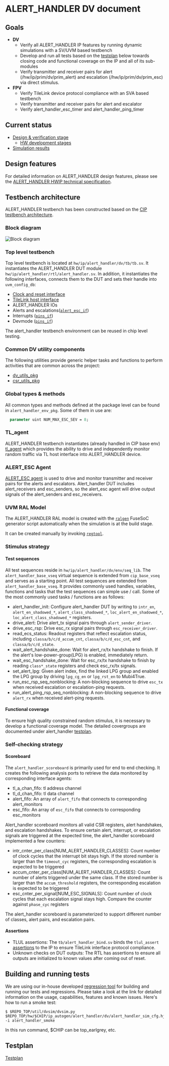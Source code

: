 # ALERT_HANDLER DV document

## Goals
* **DV**
  * Verify all ALERT_HANDLER IP features by running dynamic simulations with a SV/UVM based testbench
  * Develop and run all tests based on the [testplan](#testplan) below towards closing code and functional coverage on the IP and all of its sub-modules
  * Verify transmitter and receiver pairs for alert (/hw/ip/prim/dv/prim_alert) and escalation (/hw/ip/prim/dv/prim_esc) via direct stimulus.
* **FPV**
  * Verify TileLink device protocol compliance with an SVA based testbench
  * Verify transmitter and receiver pairs for alert and escalator
  * Verify alert_handler_esc_timer and alert_handler_ping_timer

## Current status
* [Design & verification stage](../../../README.md)
  * [HW development stages](../../../../../doc/project_governance/development_stages.md)
* [Simulation results](https://reports.opentitan.org/integrated/hw/top_earlgrey/ip_autogen/alert_handler/dv/latest/report.html)

## Design features
For detailed information on ALERT_HANDLER design features, please see the [ALERT_HANDLER HWIP technical specification](../README.md).

## Testbench architecture
ALERT_HANDLER testbench has been constructed based on the [CIP testbench architecture](../../../../dv/sv/cip_lib/README.md).

### Block diagram
![Block diagram](./doc/tb.svg)

### Top level testbench
Top level testbench is located at `hw/ip/alert_handler/dv/tb/tb.sv`. It instantiates the ALERT_HANDLER DUT module `hw/ip/alert_handler/rtl/alert_handler.sv`.
In addition, it instantiates the following interfaces, connects them to the DUT and sets their handle into `uvm_config_db`:
* [Clock and reset interface](../../../../dv/sv/common_ifs/README.md)
* [TileLink host interface](../../../../dv/sv/tl_agent/README.md)
* ALERT_HANDLER IOs
* Alerts and escalations([`alert_esc_if`](../../../../dv/sv/alert_esc_agent/README.md))
* Interrupts ([`pins_if`](../../../../dv/sv/common_ifs/README.md#pins_if))
* Devmode ([`pins_if`](../../../../dv/sv/common_ifs/README.md#pins_if))

The alert_handler testbench environment can be reused in chip level testing.

### Common DV utility components
The following utilities provide generic helper tasks and functions to perform activities that are common across the project:
* [dv_utils_pkg](../../../../dv/sv/dv_utils/README.md)
* [csr_utils_pkg](../../../../dv/sv/csr_utils/README.md)

### Global types & methods
All common types and methods defined at the package level can be found in
`alert_handler_env_pkg`. Some of them in use are:
```systemverilog
  parameter uint NUM_MAX_ESC_SEV = 8;
```

### TL_agent
ALERT_HANDLER testbench instantiates (already handled in CIP base env) [tl_agent](../../../../dv/sv/tl_agent/README.md)
which provides the ability to drive and independently monitor random traffic via
TL host interface into ALERT_HANDLER device.

### ALERT_ESC Agent
[ALERT_ESC agent](../../../../dv/sv/alert_esc_agent/README.md) is used to drive and monitor transmitter and receiver pairs for the alerts and escalators.
Alert_handler DUT includes alert_receivers and esc_senders, so the alert_esc agent will drive output signals of the alert_senders and esc_receivers.

### UVM RAL Model
The ALERT_HANDLER RAL model is created with the [`ralgen`](../../../../dv/tools/ralgen/README.md) FuseSoC generator script automatically when the simulation is at the build stage.

It can be created manually by invoking [`regtool`](../../../../../util/reggen/doc/setup_and_use.md).

### Stimulus strategy
#### Test sequences
All test sequences reside in `hw/ip/alert_handler/dv/env/seq_lib`.
The `alert_handler_base_vseq` virtual sequence is extended from `cip_base_vseq` and serves as a starting point.
All test sequences are extended from `alert_handler_base_vseq`.
It provides commonly used handles, variables, functions and tasks that the test sequences can simple use / call.
Some of the most commonly used tasks / functions are as follows:
* alert_handler_init: Configure alert_handler DUT by writing to `intr_en`, `alert_en_shadowed_*`, `alert_class_shadowed_*`, `loc_alert_en_shadowed_*`, `loc_alert_class_shadowed_*` registers.
* drive_alert: Drive alert_tx signal pairs through `alert_sender_driver`.
* drive_esc_rsp: Drive esc_rx signal pairs through `esc_receiver_driver`.
* read_ecs_status: Readout registers that reflect escalation status, including `classa/b/c/d_accum_cnt`, `classa/b/c/d_esc_cnt`, and `classa/b/c/d_state`.
* wait_alert_handshake_done: Wait for alert_rx/tx handshake to finish. If the alert's low-power-group(LPG) is enabled, immediately return.
* wait_esc_handshake_done: Wait for esc_rx/tx handshake to finish by reading `class*_state` registers and check esc_rx/tx signals.
* set_alert_lpg: Given alert index, find the linked LPG group and enabled the LPG group by driving `lpg_cg_en` or `lpg_rst_en` to Mubi4True.
* run_esc_rsp_seq_nonblocking: A non-blocking sequence to drive `esc_tx` when received escalation or escalation-ping requests.
* run_alert_ping_rsp_seq_nonblocking: A non-blocking sequence to drive `alert_rx` when received alert-ping requests.

#### Functional coverage
To ensure high quality constrained random stimulus, it is necessary to develop a functional coverage model.
The detailed covergroups are documented under alert_handler [testplan](#testplan).

### Self-checking strategy
#### Scoreboard
The `alert_handler_scoreboard` is primarily used for end to end checking.
It creates the following analysis ports to retrieve the data monitored by corresponding interface agents:
* tl_a_chan_fifo: tl address channel
* tl_d_chan_fifo: tl data channel
* alert_fifo:     An array of `alert_fifo` that connects to corresponding alert_monitors
* esc_fifo:       An array of `esc_fifo` that connects to corresponding esc_monitors

Alert_handler scoreboard monitors all valid CSR registers, alert handshakes, and escalation handshakes.
To ensure certain alert, interrupt, or escalation signals are triggered at the expected time, the alert_handler scoreboard implemented a few counters:
* intr_cnter_per_class[NUM_ALERT_HANDLER_CLASSES]: Count number of clock cycles that the interrupt bit stays high.
  If the stored number is larger than the `timeout_cyc` registers, the corresponding escalation is expected to be triggered
* accum_cnter_per_class[NUM_ALERT_HANDLER_CLASSES]: Count number of alerts triggered under the same class.
  If the stored number is larger than the `accum_threshold` registers, the corresponding escalation is expected to be triggered
* esc_cnter_per_signal[NUM_ESC_SIGNALS]: Count number of clock cycles that each escalation signal stays high.
  Compare the counter against `phase_cyc` registers

The alert_handler scoreboard is parameterized to support different number of classes, alert pairs, and escalation pairs.

#### Assertions
* TLUL assertions: The `tb/alert_handler_bind.sv` binds the `tlul_assert` [assertions](../../../../ip/tlul/doc/TlulProtocolChecker.md) to the IP to ensure TileLink interface protocol compliance.
* Unknown checks on DUT outputs: The RTL has assertions to ensure all outputs are initialized to known values after coming out of reset.

## Building and running tests
We are using our in-house developed [regression tool](../../../../../util/dvsim/README.md) for building and running our tests and regressions.
Please take a look at the link for detailed information on the usage, capabilities, features and known issues.
Here's how to run a smoke test:
```console
$ $REPO_TOP/util/dvsim/dvsim.py $REPO_TOP/hw/$CHIP/ip_autogen/alert_handler/dv/alert_handler_sim_cfg.hjson -i alert_handler_smoke
```
In this run command, $CHIP can be top_earlgrey, etc.

## Testplan
[Testplan](../data/alert_handler_testplan.hjson)
